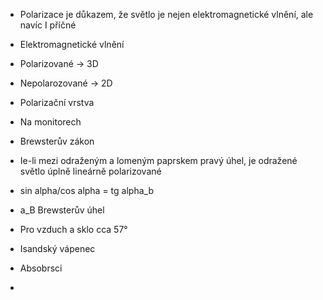 - Polarizace je důkazem, že světlo je nejen elektromagnetické vlnění, ale navíc I příčné
- Elektromagnetické vlnění 
- Polarizované -> 3D
- Nepolarozované -> 2D

- Polarizační vrstva
- Na monitorech

- Brewsterův zákon
- Ie-li mezi odraženým a lomeným paprskem pravý úhel, je odražené světlo úplně lineárně polarizované
- sin alpha/cos alpha = tg alpha_b
- a_B Brewsterův úhel
- Pro vzduch a sklo cca 57°

- Isandský vápenec
- Absobrsci
- 